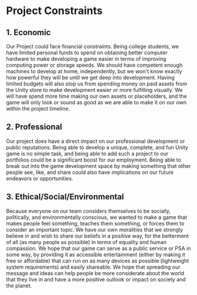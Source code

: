 ﻿# Project Constraints
## 1. Economic
Our Project could face financial constraints. Being college students, we have limited personal funds to spend on obtaining better computer hardware to make developing a game easier in terms of improving computing power or storage speeds. We should have competent enough machines to develop at home, independently, but we won't know exactly how powerful they will be until we get deep into development. Having limited budgets will also stop us from spending money on paid assets from the Unity store to make development easier or more fulfilling visually. We will have spend more time making our own assets or placeholders, and the game will only look or sound as good as we are able to make it on our own within the project timeline.
## 2. Professional
Our project does have a direct impact on our professional development or public reputations. Being able to develop a unique, complete, and fun Unity game is no simple task, and being able to add such a project to our portfolios could be a significant boost for our employment. Being able to break out into the game development space by making something that other people see, like, and share could also have implications on our future endeavors or opportunities.
## 3. Ethical/Social/Environmental
Because everyone on our team considers themselves to be socially, politically, and environmentally conscious, we wanted to make a game that makes people feel something, teaches them something, or forces them to consider an important topic. We have our own moralities that we strongly believe in and wish to share our beliefs in a positive way, for the betterment of all (as many people as possible) in terms of equality and human compassion. We hope that our game can serve as a public service or PSA in some way, by providing it as accessible entertainment (either by making it free or affordable) that can run on as many devices as possible (lightweight system requirements) and easily shareable. We hope that spreading our message and ideas can help people be more considerate about the world that they live in and have a more positive outlook or impact on society and the planet.
